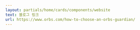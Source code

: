 ```yaml
---
layout: partials/home/cards/components/website
text: 블로그 링크
url: https://www.orbs.com/how-to-choose-an-orbs-guardian/
---
```

